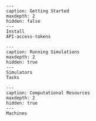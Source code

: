 
```{include} Home.md
```

```{toctree}
---
caption: Getting Started
maxdepth: 2
hidden: false
---
Install
API-access-tokens
```

```{toctree}
---
caption: Running Simulations
maxdepth: 2
hidden: true
---
Simulators
Tasks
```

```{toctree}
---
caption: Computational Resources
maxdepth: 2
hidden: true
---
Machines
```
